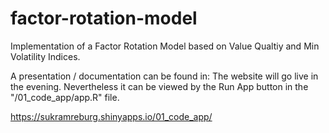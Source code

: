 # factor-rotation-model
Implementation of a Factor Rotation Model based on Value Qualtiy and Min Volatility Indices.


A presentation / documentation can be found in: 
The website will go live in the evening. Nevertheless it can be viewed by the Run App button 
in the "/01_code_app/app.R" file.

 https://sukramreburg.shinyapps.io/01_code_app/